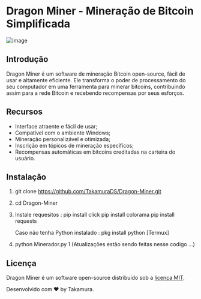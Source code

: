 # Dragon Miner - Mineração de Bitcoin Simplificada

![image](https://github.com/user-attachments/assets/044331c1-066c-4093-8d55-6e9242a700c7)


## Introdução

Dragon Miner é um software de mineração Bitcoin open-source, fácil de usar e altamente eficiente. Ele transforma o poder de processamento do seu computador em uma ferramenta para minerar bitcoins, contribuindo assim para a rede Bitcoin e recebendo recompensas por seus esforços.

## Recursos

- Interface atraente e fácil de usar;
- Compatível com o ambiente Windows;
- Mineração personalizável e otimizada;
- Inscrição em tópicos de mineração específicos;
- Recompensas automáticas em bitcoins creditadas na carteira do usuário.

## Instalação

1. git clone https://github.com/TakamuraDS/Dragon-Miner.git
2. cd Dragon-Miner
3. Instale requesitos :
   pip install click
   pip install colorama
   pip install requests

    Caso não tenha Python instalado : pkg install python [Termux]
   
5. python Minerador.py 1
   (Atualizações estão sendo feitas nesse codigo ...)


## Licença

Dragon Miner é um software open-source distribuído sob a [licença MIT](https://example.com/license).

Desenvolvido com ❤️ by Takamura.
